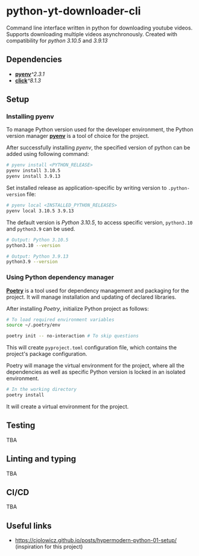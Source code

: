 # python-yt-downloader-cli

Command line interface written in python for downloading youtube videos.
Supports downloading multiple videos asynchronously.
Created with compatibility for _python 3.10.5_ and _3.9.13_

## Dependencies

* [__pyenv__](https://github.com/pyenv/pyenv)_^2.3.1_
* [__click__](https://click.palletsprojects.com/en/8.1.x/)_^8.1.3_

## Setup

### Installing pyenv

To manage Python version used for the developer environment, the Python version manager [__pyenv__](https://github.com/pyenv/pyenv) is a tool of choice for the project.

After successfully installing _pyenv_, the specified version of python can be added using following command:

```bash
# pyenv install <PYTHON_RELEASE>
pyenv install 3.10.5
pyenv install 3.9.13
```

Set installed release as application-specific by writing version to `.python-version` file:

```bash
# pyenv local <INSTALLED_PYTHON_RELEASES>
pyenv local 3.10.5 3.9.13
```

The default version is _Python 3.10.5_, to access specific version, `python3.10` and `python3.9` can be used.

```bash
# Output: Python 3.10.5
python3.10 --version

# Output: Python 3.9.13
python3.9 --version
```

### Using Python dependency manager

[__Poetry__](https://python-poetry.org/docs/) is a tool used for dependency management and packaging for the project. It will manage installation and updating of declared libraries.

After installing _Poetry_, initialize Python project as follows:

```bash
# To load required environment variables
source ~/.poetry/env

poetry init -- no-interaction # To skip questions
```

This will create `pyproject.toml` configuration file, which contains the project's package configuration.

Poetry will manage the virtual environment for the project, where all the dependencies as well as specific Python version is locked in an isolated environment.

```bash
# In the working directory
poetry install
```

It will create a virtual environment for the project.

## Testing

TBA

## Linting and typing

TBA

## CI/CD

TBA

## Useful links

* <https://cjolowicz.github.io/posts/hypermodern-python-01-setup/> (inspiration for this project)
